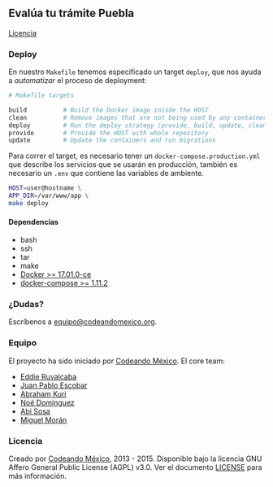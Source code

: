 ## Evalúa tu trámite Puebla

[Licencia](/LICENSE)

### Deploy
En nuestro `Makefile` tenemos especificado un target `deploy`, que
nos ayuda a _automatizar_ el proceso de deployment:

```bash
# Makefile targets

build          # Build the Docker image inisde the HOST
clean          # Remove images that are not being used by any container
deploy         # Run the deploy strategy (provide, build, update, clean)
provide        # Provide the HOST with whole repository
update         # Update the containers and run migrations
```

Para correr el target, es necesario tener un
`docker-compose.production.yml` que describe los servicios que
se usarán en producción, también es necesario un `.env`
que contiene las variables de ambiente.

```bash
HOST=user@hostname \
APP_DIR=/var/www/app \
make deploy
```

#### Dependencias
- bash
- ssh
- tar
- make
- [Docker >= 17.01.0-ce](https://docs.docker.com/engine/installation/linux/ubuntu/)
- [docker-compose >= 1.11.2](https://docs.docker.com/compose/install/)

### ¿Dudas?

Escríbenos a <equipo@codeandomexico.org>.

### Equipo

El proyecto ha sido iniciado por [Codeando México](https://github.com/CodeandoMexico?tab=members).
El core team:
- [Eddie Ruvalcaba](https://github.com/eddie-ruva)
- [Juan Pablo Escobar](https://github.com/juanpabloe)
- [Abraham Kuri](https://github.com/kurenn)
- [Noé Domínguez](https://github.com/poguez)
- [Abi Sosa](https://github.com/abisosa)
- [Miguel Morán](https://github.com/mikesaurio)

### Licencia

Creado por [Codeando México](https://github.com/CodeandoMexico?tab=members), 2013 - 2015.
Disponible bajo la licencia GNU Affero General Public License (AGPL) v3.0. Ver el documento [LICENSE](/LICENSE) para más información.
